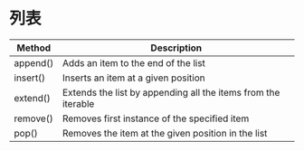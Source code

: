 # 列表

|Method | Description|
|---|---|
|append()	|Adds an item to the end of the list|
|insert()	|Inserts an item at a given position|
|extend()	|Extends the list by appending all the items from the iterable|
|remove()	|Removes first instance of the specified item|
|pop()	|Removes the item at the given position in the list|
